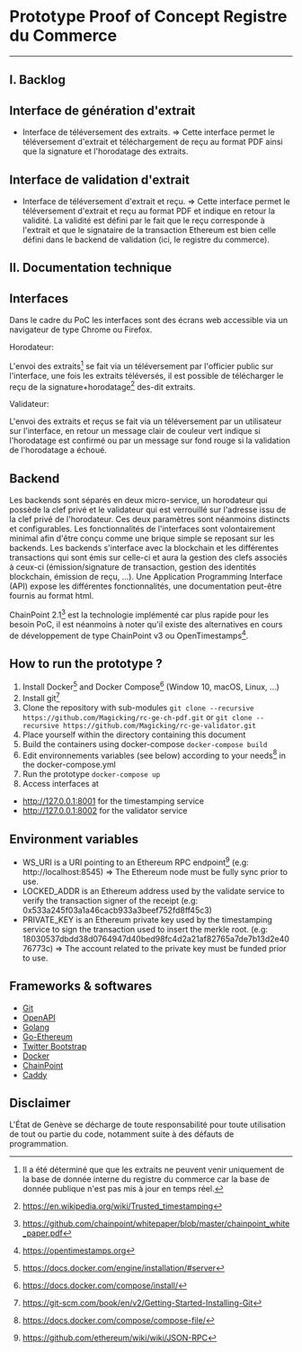 Prototype Proof of Concept Registre du Commerce
===============================================

---------

I. Backlog
--------------
Interface de génération d'extrait
--------------------------------
 - Interface de téléversement des extraits.
 => Cette interface permet le téléversement d'extrait et téléchargement de reçu au format PDF ainsi que la signature et l'horodatage des extraits.
 
 Interface de validation d'extrait
--------------------------------
 - Interface de téléversement d'extrait et reçu.
 => Cette interface permet le téléversement d'extrait et reçu au format PDF et indique en retour la validité.
 La validité est défini par le fait que le reçu corresponde à l'extrait et que le signataire de la transaction Ethereum est bien celle défini dans le backend de validation (ici, le registre du commerce).

II. Documentation technique
--------------------------------

Interfaces
------------
Dans le cadre du PoC les interfaces sont des écrans web accessible via un navigateur de type Chrome ou Firefox.

Horodateur:

L'envoi des extraits[^extrait] se fait via un téléversement par l'officier public sur l'interface, une fois les extraits téléversés, il est possible de télécharger le reçu de la signature+horodatage[^trustedtimestamping] des-dit extraits.

[^extrait]: Il a été déterminé que que les extraits ne peuvent venir uniquement de la base de donnée interne du registre du commerce car la base de donnée publique n'est pas mis à jour en temps réel.

[^trustedtimestamping]: https://en.wikipedia.org/wiki/Trusted_timestamping

Validateur:

L'envoi des extraits et reçus se fait via un téléversement par un utilisateur sur l'interface, en retour un message clair de couleur vert indique si l'horodatage est confirmé ou par un message sur fond rouge si la validation de l'horodatage a échoué.

Backend
-------
Les backends sont séparés en deux micro-service, un horodateur qui possède la clef privé et le validateur qui est verrouillé sur l'adresse issu de la clef privé de l'horodateur.
Ces deux paramètres sont néanmoins distincts et configurables.
Les fonctionnalités de l'interfaces sont volontairement minimal afin d'être conçu comme une brique simple se reposant sur les backends.
Les backends s'interface avec la blockchain et les différentes transactions qui sont émis sur celle-ci et aura la gestion des clefs associés à ceux-ci (émission/signature de transaction, gestion des identités blockchain, émission de reçu, ...).
Une Application Programming Interface (API) expose les différentes fonctionnalités, une documentation peut-être fournis au format html.

ChainPoint 2.1[^chainpoint] est la technologie implémenté car plus rapide pour les besoin PoC, il est néanmoins à noter qu'il existe des alternatives en cours de développement de type ChainPoint v3 ou OpenTimestamps[^opentimestamps].

[^chainpoint]: https://github.com/chainpoint/whitepaper/blob/master/chainpoint_white_paper.pdf

[^opentimestamps]: https://opentimestamps.org

How to run the prototype ?
----------

1. Install Docker[^docker] and Docker Compose[^dockercompose] (Window 10, macOS, Linux, ...)
2. Install git[^git]
3. Clone the repository with sub-modules
``` git clone --recursive https://github.com/Magicking/rc-ge-ch-pdf.git ```
or
``` git clone --recursive https://github.com/Magicking/rc-ge-validator.git ```
3. Place yourself within the directory containing this document
4. Build the containers using docker-compose
``` docker-compose build ```
5. Edit environnements variables (see below) according to your needs[^dockercomposespec] in the docker-compose.yml
6. Run the prototype
```docker-compose up```
7. Access interfaces at 
 - http://127.0.0.1:8001 for the timestamping service
 - http://127.0.0.1:8002 for the validator service
[^docker]: https://docs.docker.com/engine/installation/#server

[^dockercompose]: https://docs.docker.com/compose/install/

[^git]: https://git-scm.com/book/en/v2/Getting-Started-Installing-Git

[^dockercomposespec]: https://docs.docker.com/compose/compose-file/

Environment variables
--------------------

 - WS_URI is a URI pointing to an Ethereum RPC endpoint[^RPC] (e.g: http://localhost:8545)
 => The Ethereum node must be fully sync prior to use.
 - LOCKED_ADDR is an Ethereum address used by the validate service to verify the transaction signer of the receipt (e.g: 0x533a245f03a1a46cacb933a3beef752fd8ff45c3)
 - PRIVATE_KEY is an Ethereum private key used by the timestamping service to sign the transaction used to insert the merkle root. (e.g: 18030537dbdd38d0764947d40bed98fc4d2a21af82765a7de7b13d2e4076773c)
 => The account related to the private key must be funded prior to use.
[^RPC]: https://github.com/ethereum/wiki/wiki/JSON-RPC

Frameworks & softwares
------------

 - [Git](https://git-scm.com)
 - [OpenAPI](https://www.openapis.org/)
 - [Golang](https://golang.org/)
 - [Go-Ethereum](https://geth.ethereum.org/)
 - [Twitter Bootstrap](http://getbootstrap.com/)
 - [Docker](https://www.docker.com/)
 - [ChainPoint](https://chainpoint.org)
 - [Caddy](https://caddyserver.com)

Disclaimer
----------
L'État de Genève se décharge de toute responsabilité pour toute utilisation de tout ou partie du code, notamment suite à des défauts de programmation.
